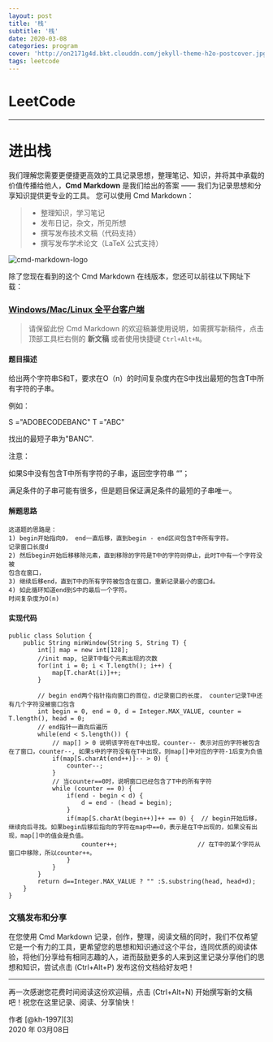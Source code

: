 ```yaml
---
layout: post
title: '栈'
subtitle: '栈'
date: 2020-03-08
categories: program
cover: 'http://on2171g4d.bkt.clouddn.com/jekyll-theme-h2o-postcover.jpg'
tags: leetcode﻿
---
```


# LeetCode

------

# 进出栈

我们理解您需要更便捷更高效的工具记录思想，整理笔记、知识，并将其中承载的价值传播给他人，**Cmd Markdown** 是我们给出的答案 —— 我们为记录思想和分享知识提供更专业的工具。 您可以使用 Cmd Markdown：

> * 整理知识，学习笔记
> * 发布日记，杂文，所见所想
> * 撰写发布技术文稿（代码支持）
> * 撰写发布学术论文（LaTeX 公式支持）

![cmd-markdown-logo](https://www.zybuluo.com/static/img/logo.png)

除了您现在看到的这个 Cmd Markdown 在线版本，您还可以前往以下网址下载：

### [Windows/Mac/Linux 全平台客户端](https://www.zybuluo.com/cmd/)

> 请保留此份 Cmd Markdown 的欢迎稿兼使用说明，如需撰写新稿件，点击顶部工具栏右侧的 <i class="icon-file"></i> **新文稿** 或者使用快捷键 `Ctrl+Alt+N`。

#### 题目描述

给出两个字符串S和T，要求在O（n）的时间复杂度内在S中找出最短的包含T中所有字符的子串。 

  例如： 

  S ="ADOBECODEBANC"
 T ="ABC"  

  找出的最短子串为"BANC".  

  注意： 

  如果S中没有包含T中所有字符的子串，返回空字符串 “”；

  满足条件的子串可能有很多，但是题目保证满足条件的最短的子串唯一。

#### 解题思路

```
这道题的思路是：
1) begin开始指向0， end一直后移，直到begin - end区间包含T中所有字符。
记录窗口长度d
2) 然后begin开始后移移除元素，直到移除的字符是T中的字符则停止，此时T中有一个字符没被
包含在窗口，
3) 继续后移end，直到T中的所有字符被包含在窗口，重新记录最小的窗口d。
4) 如此循环知道end到S中的最后一个字符。
时间复杂度为O(n)
```

#### 实现代码

```
public class Solution {
    public String minWindow(String S, String T) {
        int[] map = new int[128];
        //init map, 记录T中每个元素出现的次数
        for(int i = 0; i < T.length(); i++) {
            map[T.charAt(i)]++;
        }
 
        // begin end两个指针指向窗口的首位，d记录窗口的长度， counter记录T中还有几个字符没被窗口包含
        int begin = 0, end = 0, d = Integer.MAX_VALUE, counter = T.length(), head = 0;
        // end指针一直向后遍历
        while(end < S.length()) {
            // map[] > 0 说明该字符在T中出现，counter-- 表示对应的字符被包含在了窗口，counter--, 如果s中的字符没有在T中出现，则map[]中对应的字符-1后变为负值
            if(map[S.charAt(end++)]-- > 0) {
                counter--;
            }
            // 当counter==0时，说明窗口已经包含了T中的所有字符
            while (counter == 0) {
                if(end - begin < d) {
                    d = end - (head = begin);
                }
                if(map[S.charAt(begin++)]++ == 0) {  // begin开始后移，继续向后寻找。如果begin后移后指向的字符在map中==0，表示是在T中出现的，如果没有出现，map[]中的值会是负值。
                    counter++;                      // 在T中的某个字符从窗口中移除，所以counter++。
                }
            }
        }
        return d==Integer.MAX_VALUE ? "" :S.substring(head, head+d);
    }
}
```

### 文稿发布和分享

在您使用 Cmd Markdown 记录，创作，整理，阅读文稿的同时，我们不仅希望它是一个有力的工具，更希望您的思想和知识通过这个平台，连同优质的阅读体验，将他们分享给有相同志趣的人，进而鼓励更多的人来到这里记录分享他们的思想和知识，尝试点击 <i class="icon-share"></i> (Ctrl+Alt+P) 发布这份文档给好友吧！

------

再一次感谢您花费时间阅读这份欢迎稿，点击 <i class="icon-file"></i> (Ctrl+Alt+N) 开始撰写新的文稿吧！祝您在这里记录、阅读、分享愉快！

作者 [@kh-1997][3]     
2020 年 03月08日    